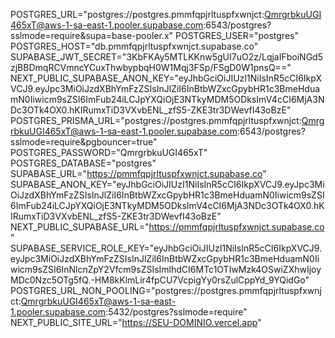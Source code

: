 POSTGRES_URL="postgres://postgres.pmmfqpjrltuspfxwnjct:QmrgrbkuUGI465xT@aws-1-sa-east-1.pooler.supabase.com:6543/postgres?sslmode=require&supa=base-pooler.x"
POSTGRES_USER="postgres"
POSTGRES_HOST="db.pmmfqpjrltuspfxwnjct.supabase.co"
SUPABASE_JWT_SECRET="3KbFKAy5MTLKKnw5gUI7uO2z/LqjaIFboiNGd5zjBBDmqRCVmncYCuxThwbypbqH0W1Mqj3FSp/FSgD0W1pnsQ=="
NEXT_PUBLIC_SUPABASE_ANON_KEY="eyJhbGciOiJIUzI1NiIsInR5cCI6IkpXVCJ9.eyJpc3MiOiJzdXBhYmFzZSIsInJlZiI6InBtbWZxcGpybHR1c3BmeHduamN0Iiwicm9sZSI6ImFub24iLCJpYXQiOjE3NTkyMDM5ODksImV4cCI6MjA3NDc3OTk4OX0.hKIRumxTiD3VXvbENL_zfS5-ZKE3tr3DWevfI43oBzE"
POSTGRES_PRISMA_URL="postgres://postgres.pmmfqpjrltuspfxwnjct:QmrgrbkuUGI465xT@aws-1-sa-east-1.pooler.supabase.com:6543/postgres?sslmode=require&pgbouncer=true"
POSTGRES_PASSWORD="QmrgrbkuUGI465xT"
POSTGRES_DATABASE="postgres"
SUPABASE_URL="https://pmmfqpjrltuspfxwnjct.supabase.co"
SUPABASE_ANON_KEY="eyJhbGciOiJIUzI1NiIsInR5cCI6IkpXVCJ9.eyJpc3MiOiJzdXBhYmFzZSIsInJlZiI6InBtbWZxcGpybHR1c3BmeHduamN0Iiwicm9sZSI6ImFub24iLCJpYXQiOjE3NTkyMDM5ODksImV4cCI6MjA3NDc3OTk4OX0.hKIRumxTiD3VXvbENL_zfS5-ZKE3tr3DWevfI43oBzE"
NEXT_PUBLIC_SUPABASE_URL="https://pmmfqpjrltuspfxwnjct.supabase.co"
SUPABASE_SERVICE_ROLE_KEY="eyJhbGciOiJIUzI1NiIsInR5cCI6IkpXVCJ9.eyJpc3MiOiJzdXBhYmFzZSIsInJlZiI6InBtbWZxcGpybHR1c3BmeHduamN0Iiwicm9sZSI6InNlcnZpY2Vfcm9sZSIsImlhdCI6MTc1OTIwMzk4OSwiZXhwIjoyMDc0Nzc5OTg5fQ.-HM8kKlmLir4fpCU7VcpigYy0rsZulCppYd_9YQidGo"
POSTGRES_URL_NON_POOLING="postgres://postgres.pmmfqpjrltuspfxwnjct:QmrgrbkuUGI465xT@aws-1-sa-east-1.pooler.supabase.com:5432/postgres?sslmode=require"
NEXT_PUBLIC_SITE_URL="https://SEU-DOMINIO.vercel.app"